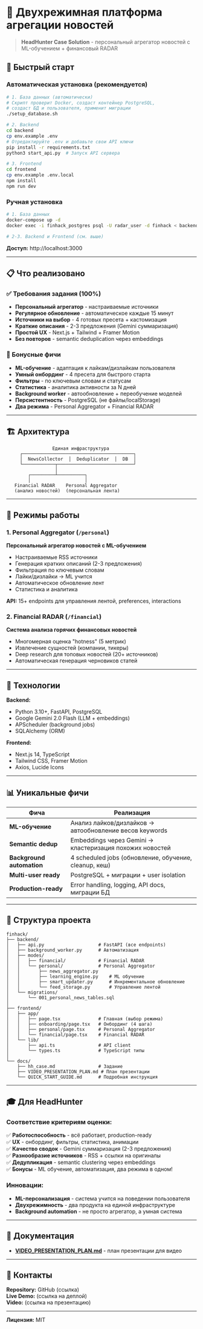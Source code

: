 # 🎯 Двухрежимная платформа агрегации новостей

> **HeadHunter Case Solution** - персональный агрегатор новостей с ML-обучением + финансовый RADAR

## 🚀 Быстрый старт

### Автоматическая установка (рекомендуется)

```bash
# 1. База данных (автоматически)
# Скрипт проверит Docker, создаст контейнер PostgreSQL, 
# создаст БД и пользователя, применит миграции
./setup_database.sh

# 2. Backend
cd backend
cp env.example .env
# Отредактируйте .env и добавьте свои API ключи
pip install -r requirements.txt
python3 start_api.py  # Запуск API сервера

# 3. Frontend
cd frontend
cp env.example .env.local
npm install
npm run dev
```

### Ручная установка

```bash
# 1. База данных
docker-compose up -d
docker exec -i finhack_postgres psql -U radar_user -d finhack < backend/migrations/001_personal_news_tables.sql

# 2-3. Backend и Frontend (см. выше)
```

**Доступ:** http://localhost:3000

---

## 📋 Что реализовано

### ✅ Требования задания (100%)
- **Персональный агрегатор** - настраиваемые источники
- **Регулярное обновление** - автоматическое каждые 15 минут
- **Источники на выбор** - 4 готовых пресета + кастомизация
- **Краткие описания** - 2-3 предложения (Gemini суммаризация)
- **Простой UX** - Next.js + Tailwind + Framer Motion
- **Без повторов** - semantic deduplication через embeddings

### 🌟 Бонусные фичи
- **ML-обучение** - адаптация к лайкам/дизлайкам пользователя
- **Умный онбординг** - 4 пресета для быстрого старта
- **Фильтры** - по ключевым словам и статусам
- **Статистика** - аналитика активности за N дней
- **Background worker** - автообновление + переобучение моделей
- **Персистентность** - PostgreSQL (не файлы/localStorage)
- **Два режима** - Personal Aggregator + Financial RADAR

---

## 🏗️ Архитектура

```
                 Единая инфраструктура
     ┌─────────────────────────────────────────┐
     │  NewsCollector  │  Deduplicator  │  DB  │
     └────────────┬────────────────────────────┘
                  │
        ┌─────────┴──────────┐
        │                    │
   Financial RADAR    Personal Aggregator
   (анализ новостей)  (персональная лента)
```

---

## 🎯 Режимы работы

### 1. Personal Aggregator (`/personal`)
**Персональный агрегатор новостей с ML-обучением**

- Настраиваемые RSS источники
- Генерация кратких описаний (2-3 предложения)
- Фильтрация по ключевым словам
- Лайки/дизлайки → ML учится
- Автоматическое обновление лент
- Статистика и аналитика

**API:** 15+ endpoints для управления лентой, preferences, interactions

### 2. Financial RADAR (`/financial`)
**Система анализа горячих финансовых новостей**

- Многомерная оценка "hotness" (5 метрик)
- Извлечение сущностей (компании, тикеры)
- Deep research для топовых новостей (20+ источников)
- Автоматическая генерация черновиков статей

---

## 🔧 Технологии

**Backend:**
- Python 3.10+, FastAPI, PostgreSQL
- Google Gemini 2.0 Flash (LLM + embeddings)
- APScheduler (background jobs)
- SQLAlchemy (ORM)

**Frontend:**
- Next.js 14, TypeScript
- Tailwind CSS, Framer Motion
- Axios, Lucide Icons

---

## 📊 Уникальные фичи

| Фича | Реализация |
|------|-----------|
| **ML-обучение** | Анализ лайков/дизлайков → автообновление весов keywords |
| **Semantic dedup** | Embeddings через Gemini → кластеризация похожих новостей |
| **Background automation** | 4 scheduled jobs (обновление, обучение, cleanup, кеш) |
| **Multi-user ready** | PostgreSQL + миграции + user isolation |
| **Production-ready** | Error handling, logging, API docs, миграции БД |

---

## 📁 Структура проекта

```
finhack/
├── backend/
│   ├── api.py                    # FastAPI (все endpoints)
│   ├── background_worker.py      # Автоматизация
│   ├── modes/
│   │   ├── financial/            # Financial RADAR
│   │   └── personal/             # Personal Aggregator
│   │       ├── news_aggregator.py
│   │       ├── learning_engine.py    # ML обучение
│   │       ├── smart_updater.py      # Инкрементальное обновление
│   │       └── feed_storage.py       # Управление лентой
│   └── migrations/
│       └── 001_personal_news_tables.sql
│
├── frontend/
│   ├── app/
│   │   ├── page.tsx              # Главная (выбор режима)
│   │   ├── onboarding/page.tsx   # Онбординг (4 шага)
│   │   ├── personal/page.tsx     # Personal Aggregator
│   │   └── financial/page.tsx    # Financial RADAR
│   └── lib/
│       ├── api.ts                # API client
│       └── types.ts              # TypeScript типы
│
└── docs/
    ├── hh_case.md                # Задание
    ├── VIDEO_PRESENTATION_PLAN.md # План презентации
    └── QUICK_START_GUIDE.md      # Подробная инструкция
```

---

## 🎓 Для HeadHunter

### Соответствие критериям оценки:

✅ **Работоспособность** - всё работает, production-ready  
✅ **UX** - онбординг, фильтры, статистика, анимации  
✅ **Качество сводок** - Gemini суммаризация (2-3 предложения)  
✅ **Разнообразие источников** - RSS + ссылки на оригиналы  
✅ **Дедупликация** - semantic clustering через embeddings  
✅ **Бонусы** - ML обучение, автоматизация, два режима в одном!

### Инновации:
- **ML-персонализация** - система учится на поведении пользователя
- **Двухрежимность** - два продукта на единой инфраструктуре
- **Background automation** - не просто агрегатор, а умная система

---

## 📖 Документация

- **[VIDEO_PRESENTATION_PLAN.md](VIDEO_PRESENTATION_PLAN.md)** - план презентации для видео

---

## 📧 Контакты

**Repository:** GitHub (ссылка)  
**Live Demo:** (ссылка на деплой)  
**Video:** (ссылка на презентацию)

---

**Лицензия:** MIT

